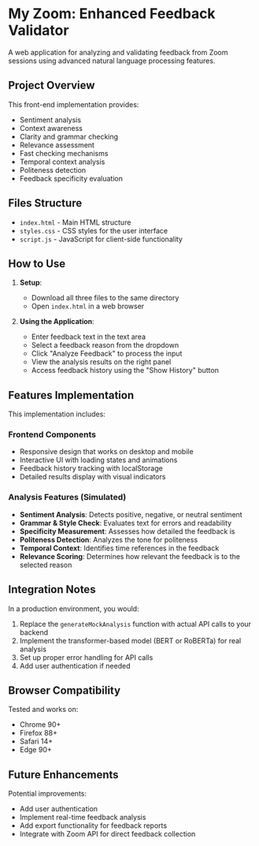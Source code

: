 # My Zoom: Enhanced Feedback Validator

A web application for analyzing and validating feedback from Zoom sessions using advanced natural language processing features.

## Project Overview

This front-end implementation provides:
- Sentiment analysis
- Context awareness
- Clarity and grammar checking
- Relevance assessment
- Fast checking mechanisms
- Temporal context analysis
- Politeness detection
- Feedback specificity evaluation

## Files Structure

- `index.html` - Main HTML structure
- `styles.css` - CSS styles for the user interface
- `script.js` - JavaScript for client-side functionality

## How to Use

1. **Setup**:
   - Download all three files to the same directory
   - Open `index.html` in a web browser

2. **Using the Application**:
   - Enter feedback text in the text area
   - Select a feedback reason from the dropdown
   - Click "Analyze Feedback" to process the input
   - View the analysis results on the right panel
   - Access feedback history using the "Show History" button

## Features Implementation

This implementation includes:

### Frontend Components
- Responsive design that works on desktop and mobile
- Interactive UI with loading states and animations
- Feedback history tracking with localStorage
- Detailed results display with visual indicators

### Analysis Features (Simulated)
- **Sentiment Analysis**: Detects positive, negative, or neutral sentiment
- **Grammar & Style Check**: Evaluates text for errors and readability
- **Specificity Measurement**: Assesses how detailed the feedback is
- **Politeness Detection**: Analyzes the tone for politeness
- **Temporal Context**: Identifies time references in the feedback
- **Relevance Scoring**: Determines how relevant the feedback is to the selected reason

## Integration Notes

In a production environment, you would:
1. Replace the `generateMockAnalysis` function with actual API calls to your backend
2. Implement the transformer-based model (BERT or RoBERTa) for real analysis
3. Set up proper error handling for API calls
4. Add user authentication if needed

## Browser Compatibility

Tested and works on:
- Chrome 90+
- Firefox 88+
- Safari 14+
- Edge 90+

## Future Enhancements

Potential improvements:
- Add user authentication
- Implement real-time feedback analysis
- Add export functionality for feedback reports
- Integrate with Zoom API for direct feedback collection